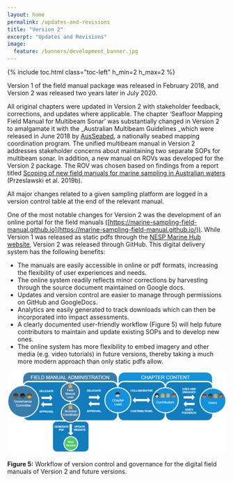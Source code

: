 ```yaml
---
layout: home
permalink: /updates-and-revisions
title: "Version 2"
excerpt: "Updates and Revisions"
image:
  feature: /banners/development_banner.jpg
---
```

{% include toc.html class="toc-left" h_min=2 h_max=2 %}

Version 1 of the field manual package was released in February 2018, and Version 2 was released two years later in July 2020.

All original chapters were updated in Version 2 with stakeholder feedback, corrections, and updates where applicable. The chapter ‘Seafloor Mapping Field Manual for Multibeam Sonar’ was substantially changed in Version 2 to amalgamate it with the _Australian Multibeam Guidelines _which were released in June 2018 by [AusSeabed](http://www.ausseabed.gov.au/home), a nationally seabed mapping coordination program. The unified multibeam manual in Version 2 addresses stakeholder concerns about maintaining two separate SOPs for multibeam sonar. In addition, a new manual on ROVs was developed for the Version 2 package. The ROV was chosen based on findings from a report titled [Scoping of new field manuals for marine sampling in Australian waters](https://www.nespmarine.edu.au/system/files/Przeslawski%20et%20al%20Scoping%20new%20field%20manuals_Miilestone%2029_RPv4%202018.pdf) (Przeslawski et al. 2019b).

All major changes related to a given sampling platform are logged in a version control table at the end of the relevant manual. 

One of the most notable changes for Version 2 was the development of an online portal for the field manuals ([https://marine-sampling-field-manual.github.io](https://marine-sampling-field-manual.github.io/)). While Version 1 was released as static pdfs through the [NESP Marine Hub website](https://www.nespmarine.edu.au/field-manuals-marine-sampling-monitor-australian-waters), Version 2 was released through GitHub. This digital delivery system has the following benefits:



* The manuals are easily accessible in online or pdf formats, increasing the flexibility of user experiences and needs.
* The online system readily reflects minor corrections by harvesting through the source document maintained on Google docs.
* Updates and version control are easier to manage through permissions on GitHub and GoogleDocs.
* Analytics are easily generated to track downloads which can then be incorporated into impact assessments.
* A clearly documented user-friendly workflow (Figure 5) will help future contributors to maintain and update existing SOPs and to develop new ones.
* The online system has more flexibility to embed imagery and other media (e.g. video tutorials) in future versions, thereby taking a much more modern approach than only static pdfs allow.


![alt_text](images/figures/image4.png "image_tooltip")

**Figure 5:** Workflow of version control and governance for the digital field manuals of Version 2 and future versions.
